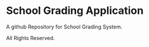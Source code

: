 School Grading Application
==========================

A github Repository for School Grading System.




All Rights Reserved.